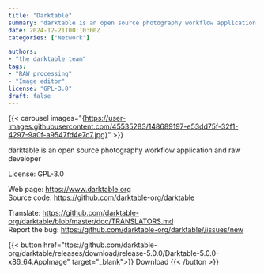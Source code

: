```yaml
---
title: "Darktable"
summary: "darktable is an open source photography workflow application and raw developer"
date: 2024-12-21T00:10:00Z
categories: ["Network"]

authors:
- "the darktable team"
tags:
- "RAW processing"
- "Image editor"
license: "GPL-3.0"
draft: false
---
```


{{< carousel images="{https://user-images.githubusercontent.com/45535283/148689197-e53dd75f-32f1-4297-9a0f-a9547fd4e7c7.jpg}" >}}

darktable is an open source photography workflow application and raw developer

License: GPL-3.0

Web page: <https://www.darktable.org>  
Source code: <https://github.com/darktable-org/darktable>

Translate: <https://github.com/darktable-org/darktable/blob/master/doc/TRANSLATORS.md>  
Report the bug: <https://github.com/darktable-org/darktable//issues/new>  

{{< button href="ttps://github.com/darktable-org/darktable/releases/download/release-5.0.0/Darktable-5.0.0-x86_64.AppImage" target="_blank">}}
Download
{{< /button >}}